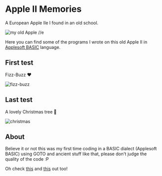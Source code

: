 # Apple II Memories

A European Apple IIe I found in an old school.

![my old Apple //e](http://i.imgur.com/9Utsk0f.png)

Here you can find some of the programs I wrote on this old Apple II in [Applesoft BASIC](http://en.wikipedia.org/wiki/Applesoft_BASIC) language.

## First test

Fizz-Buzz :heart:

![fizz-buzz](http://i.imgur.com/Wdag0gB.gif)

## Last test

A lovely Christmas tree :christmas_tree:

![christmas](http://i.imgur.com/Eg5gGj6.png)

## About

Believe it or not this was my first time coding in a BASIC dialect (Applesoft BASIC) using GOTO and ancient stuff like that, please don't judge the quality of the code :P

Oh check [this](https://www.youtube.com/watch?v=O4g9vayWAKw) and [this](https://www.youtube.com/watch?v=Hx0lM9mq_M8) out too!

